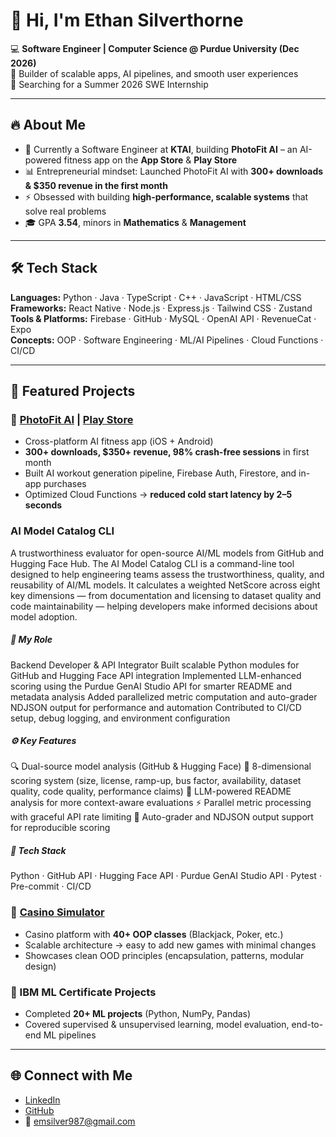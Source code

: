 # 👋 Hi, I'm Ethan Silverthorne

💻 **Software Engineer | Computer Science @ Purdue University (Dec 2026)**  
🚀 Builder of scalable apps, AI pipelines, and smooth user experiences  
🎯 Searching for a Summer 2026 SWE Internship

---

## 🔥 About Me
- 📱 Currently a Software Engineer at **KTAI**, building **PhotoFit AI** – an AI-powered fitness app on the **App Store** & **Play Store**
- 📊 Entrepreneurial mindset: Launched PhotoFit AI with **300+ downloads & $350 revenue in the first month**
- ⚡ Obsessed with building **high-performance, scalable systems** that solve real problems
- 🎓 GPA **3.54**, minors in **Mathematics** & **Management**

---

## 🛠 Tech Stack
**Languages:** Python · Java · TypeScript · C++ · JavaScript · HTML/CSS  
**Frameworks:** React Native · Node.js · Express.js · Tailwind CSS · Zustand  
**Tools & Platforms:** Firebase · GitHub · MySQL · OpenAI API · RevenueCat · Expo  
**Concepts:** OOP · Software Engineering · ML/AI Pipelines · Cloud Functions · CI/CD  

---

## 🚀 Featured Projects
### 📱 [PhotoFit AI](https://apps.apple.com/us/app/ai-fitness-app-exercaise/id6745973398) | [Play Store](https://play.google.com/store/apps/details?id=com.workout.exercaise)
- Cross-platform AI fitness app (iOS + Android)  
- **300+ downloads, $350+ revenue, 98% crash-free sessions** in first month  
- Built AI workout generation pipeline, Firebase Auth, Firestore, and in-app purchases  
- Optimized Cloud Functions → **reduced cold start latency by 2–5 seconds**


### AI Model Catalog CLI
A trustworthiness evaluator for open-source AI/ML models from GitHub and Hugging Face Hub.
The AI Model Catalog CLI is a command-line tool designed to help engineering teams assess the trustworthiness, quality, and reusability of AI/ML models. It calculates a weighted NetScore across eight key dimensions — from documentation and licensing to dataset quality and code maintainability — helping developers make informed decisions about model adoption.

##### 🧠 My Role
Backend Developer & API Integrator
Built scalable Python modules for GitHub and Hugging Face API integration
Implemented LLM-enhanced scoring using the Purdue GenAI Studio API for smarter README and metadata analysis
Added parallelized metric computation and auto-grader NDJSON output for performance and automation
Contributed to CI/CD setup, debug logging, and environment configuration

##### ⚙️ Key Features
🔍 Dual-source model analysis (GitHub & Hugging Face)
🧮 8-dimensional scoring system (size, license, ramp-up, bus factor, availability, dataset quality, code quality, performance claims)
🧠 LLM-powered README analysis for more context-aware evaluations
⚡ Parallel metric processing with graceful API rate limiting
🧰 Auto-grader and NDJSON output support for reproducible scoring

##### 🧩 Tech Stack
Python · GitHub API · Hugging Face API · Purdue GenAI Studio API · Pytest · Pre-commit · CI/CD

### 🎲 [Casino Simulator](https://github.com/emsilver987/Casino-Simulator)
- Casino platform with **40+ OOP classes** (Blackjack, Poker, etc.)  
- Scalable architecture → easy to add new games with minimal changes  
- Showcases clean OOD principles (encapsulation, patterns, modular design)

### 🤖 IBM ML Certificate Projects
- Completed **20+ ML projects** (Python, NumPy, Pandas)  
- Covered supervised & unsupervised learning, model evaluation, end-to-end ML pipelines

---

## 🌐 Connect with Me
- [LinkedIn](https://www.linkedin.com/in/ethan-silverthorne/)  
- [GitHub](https://github.com/emsilver987)  
- 📧 emsilver987@gmail.com
